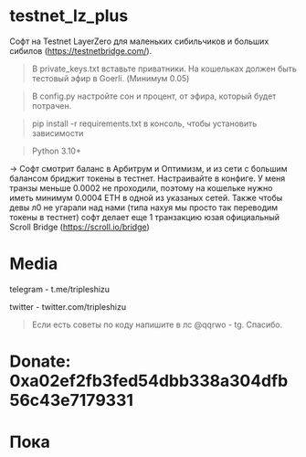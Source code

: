 # testnet_lz_plus
Софт на Testnet LayerZero для маленьких сибильчиков и больших сибилов (https://testnetbridge.com/).

> В private_keys.txt вставьте приватники. На кошельках должен быть тестовый эфир в Goerli. (Минимум 0.05)

> В config.py настройте сон и процент, от эфира, который будет потрачен.

> pip install -r requirements.txt в консоль, чтобы установить зависимости

> Python 3.10+ 

-> Софт смотрит баланс в Арбитрум и Оптимизм, и из сети с большим балансом бриджит токены в тестнет. Настраивайте в конфиге. У меня транзы меньше 0.0002 не проходили, поэтому на кошельке нужно иметь минимум 0.0004 ETH в одной из указаных сетей. Также чтобы девы л0 не угарали над нами (типа  нахуя мы просто так переводим токены в тестнет) софт делает еще 1 транзакцию юзая официальный Scroll Bridge (https://scroll.io/bridge)
# Media
telegram - t.me/tripleshizu

twitter - twitter.com/tripleshizu

> Если есть советы по коду напишите в лс @qqrwo - tg. Спасибо.


# Donate: 0xa02ef2fb3fed54dbb338a304dfb56c43e7179331
# Пока
